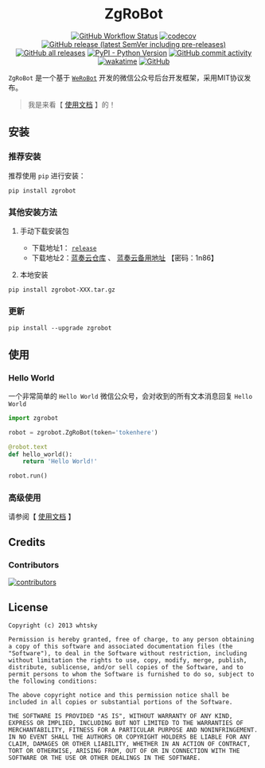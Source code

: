 <div style="text-align: center;">

# ZgRoBot

[![GitHub Workflow Status](https://github.com/pylover7/zgrobot/workflows/tests/badge.svg)](https://github.com/pylover7/ZgRobot/actions)
[![codecov](https://codecov.io/gh/pylover7/ZgRobot/branch/master/graph/badge.svg?token=JGB56KZ6CU)](https://codecov.io/gh/pylover7/ZgRobot)
[![GitHub release (latest SemVer including pre-releases)](https://img.shields.io/github/v/release/pylover7/ZgRobot?include_prereleases&sort=semver)](https://github.com/pylover7/ZgRobot/releases)
[![GitHub all releases](https://img.shields.io/github/downloads/pylover7/ZgRobot/total)](https://github.com/pylover7/ZgRobot/releases)
[![PyPI - Python Version](https://img.shields.io/pypi/pyversions/zgrobot)](https://pypi.org/project/zgrobot/)
[![GitHub commit activity](https://img.shields.io/github/commit-activity/m/pylover7/ZgRobot)](https://github.com/pylover7/ZgRobot/commits/feature-update_docs)
[![wakatime](https://wakatime.com/badge/github/pylover7/ZgRobot.svg)](https://wakatime.com/badge/github/pylover7/ZgRobot)
[![GitHub](https://img.shields.io/github/license/pylover7/ZgRobot)](https://github.com/pylover7/ZgRobot/blob/master/LICENSE)

</div>

`ZgRoBot` 是一个基于 [`WeRoBot`](https://github.com/offu/WeRoBot) 开发的微信公众号后台开发框架，采用MIT协议发布。

 > 我是来看【 [使用文档](https://zgrobot.readthedocs.io/zh/stable/) 】的！

## 安装
### 推荐安装
推荐使用 `pip` 进行安装：
```shell
pip install zgrobot
```
### 其他安装方法
1. 手动下载安装包
    - 下载地址1： [`release`](https://github.com/pylover7/ZgRobot/releases)
    - 下载地址2：[蓝奏云仓库](https://shuoshuo.lanzoui.com/b016uiu7i) 、 [蓝奏云备用地址](https://shuoshuo.lanzoux.com/b016uiu7i) 【密码：1n86】
    
2. 本地安装
```shell
pip install zgrobot-XXX.tar.gz
```

### 更新
```shell
pip install --upgrade zgrobot
```

## 使用
### Hello World
一个非常简单的 `Hello World` 微信公众号，会对收到的所有文本消息回复 `Hello World`

```python
import zgrobot

robot = zgrobot.ZgRoBot(token='tokenhere')

@robot.text
def hello_world():
    return 'Hello World!'

robot.run()
```

### 高级使用
请参阅【 [使用文档](https://zgrobot.readthedocs.io/zh/stable/) 】

## Credits

### Contributors
[![contributors](https://opencollective.com/werobot/contributors.svg?width=890&button=false)](https://opencollective.com/werobot)

## License
```text
Copyright (c) 2013 whtsky

Permission is hereby granted, free of charge, to any person obtaining a copy of this software and associated documentation files (the "Software"), to deal in the Software without restriction, including without limitation the rights to use, copy, modify, merge, publish, distribute, sublicense, and/or sell copies of the Software, and to permit persons to whom the Software is furnished to do so, subject to the following conditions:

The above copyright notice and this permission notice shall be included in all copies or substantial portions of the Software.

THE SOFTWARE IS PROVIDED "AS IS", WITHOUT WARRANTY OF ANY KIND, EXPRESS OR IMPLIED, INCLUDING BUT NOT LIMITED TO THE WARRANTIES OF MERCHANTABILITY, FITNESS FOR A PARTICULAR PURPOSE AND NONINFRINGEMENT. IN NO EVENT SHALL THE AUTHORS OR COPYRIGHT HOLDERS BE LIABLE FOR ANY CLAIM, DAMAGES OR OTHER LIABILITY, WHETHER IN AN ACTION OF CONTRACT, TORT OR OTHERWISE, ARISING FROM, OUT OF OR IN CONNECTION WITH THE SOFTWARE OR THE USE OR OTHER DEALINGS IN THE SOFTWARE.
```
